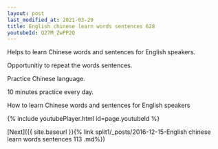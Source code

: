 ```yaml
---
layout: post
last_modified_at: 2021-03-29
title: English chinese learn words sentences 628 
youtubeId: Q27M_ZwPP2Q
---
```

 
 
Helps to learn Chinese words and sentences for English speakers.

Opportunitiy to repeat the words sentences. 

Practice Chinese language. 
 
10 minutes practice every day. 
 
How to learn Chinese words and sentences for English speakers 
 
{% include youtubePlayer.html id=page.youtubeId %}
 
 
[Next]({{ site.baseurl }}{% link  split1/_posts/2016-12-15-English chinese learn words sentences 113 .md%})
 
